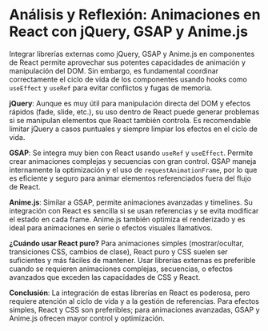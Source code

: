 # Análisis y Reflexión: Animaciones en React con jQuery, GSAP y Anime.js

Integrar librerías externas como jQuery, GSAP y Anime.js en componentes de React permite aprovechar sus potentes capacidades de animación y manipulación del DOM. Sin embargo, es fundamental coordinar correctamente el ciclo de vida de los componentes usando hooks como `useEffect` y `useRef` para evitar conflictos y fugas de memoria.

**jQuery**: Aunque es muy útil para manipulación directa del DOM y efectos rápidos (fade, slide, etc.), su uso dentro de React puede generar problemas si se manipulan elementos que React también controla. Es recomendable limitar jQuery a casos puntuales y siempre limpiar los efectos en el ciclo de vida.

**GSAP**: Se integra muy bien con React usando `useRef` y `useEffect`. Permite crear animaciones complejas y secuencias con gran control. GSAP maneja internamente la optimización y el uso de `requestAnimationFrame`, por lo que es eficiente y seguro para animar elementos referenciados fuera del flujo de React.

**Anime.js**: Similar a GSAP, permite animaciones avanzadas y timelines. Su integración con React es sencilla si se usan referencias y se evita modificar el estado en cada frame. Anime.js también optimiza el renderizado y es ideal para animaciones en serie o efectos visuales llamativos.

**¿Cuándo usar React puro?**
Para animaciones simples (mostrar/ocultar, transiciones CSS, cambios de clase), React puro y CSS suelen ser suficientes y más fáciles de mantener. Usar librerías externas es preferible cuando se requieren animaciones complejas, secuencias, o efectos avanzados que exceden las capacidades de CSS y React.

**Conclusión**: La integración de estas librerías en React es poderosa, pero requiere atención al ciclo de vida y a la gestión de referencias. Para efectos simples, React y CSS son preferibles; para animaciones avanzadas, GSAP y Anime.js ofrecen mayor control y optimización.
